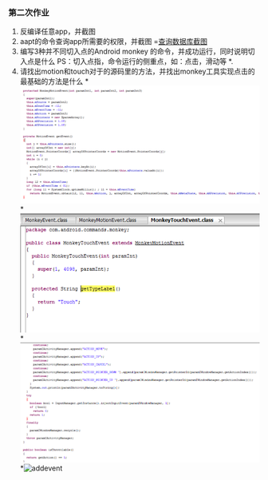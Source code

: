 ### 第二次作业 
 1. 反编译任意app，并截图   
 2. aapt的命令查询app所需要的权限，并截图
   =[查询数据库截图][1]
 3. 编写3种并不同切入点的Android monkey 的命令，并成功运行，同时说明切入点是什么
   PS：切入点指，命令运行的侧重点，如：点击，滑动等
   *. 
 5. 请找出motion和touch对于的源码里的方法，并找出monkey工具实现点击的最基础的方法是什么
    *![motionevent](https://github.com/Test-Seven/Yanjiankai/blob/master/20160306/MonkeyMotionEvent.png)
    *![Monkeyevent](https://github.com/Test-Seven/Yanjiankai/blob/master/20160306/MonkeyTouc.png)
    *![addevent](https://github.com/Test-Seven/Yanjiankai/blob/master/20160306/addevent1.png)
    *![addevent](https://github.com/Test-Seven/Yanjiankai/blob/master/20160306/Monkeyaddevent2.png)

  [1]: https://github.com/Test-Seven/Yanjiankai/blob/master/20160306/checkdatabases.png